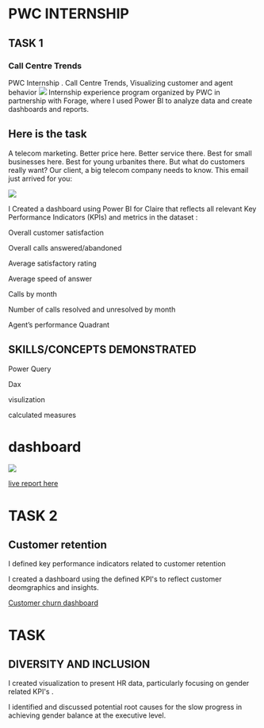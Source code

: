 # PWC INTERNSHIP

## TASK 1
### Call Centre Trends

 PWC  Internship . Call Centre Trends, Visualizing customer and agent behavior
 ![](https://github.com/bellaTHEanalyst/call-centre-Analysis.-/blob/main/pwc%20icon.png)
  Internship experience program organized by PWC in partnership with Forage, where I used Power BI to analyze data and create dashboards and reports.
 

## Here is the  task
A telecom marketing. Better price here. Better service there. Best for small businesses here. Best for young urbanites there. But what do customers really want? Our client, a big telecom company needs to know. This email just arrived for you:

![](https://github.com/bellaTHEanalyst/call-centre-Analysis.-/blob/main/pwc%20task%202%20mail.jpg)


 I Created a dashboard using Power BI for Claire that reflects all relevant Key Performance Indicators (KPIs) and metrics in the dataset :

 Overall customer satisfaction

 Overall calls answered/abandoned

 Average satisfactory rating

 Average speed of answer

 Calls by month

 Number of calls resolved and unresolved by month


 Agent’s performance Quadrant


## SKILLS/CONCEPTS DEMONSTRATED

Power Query

Dax

visulization

calculated measures

# dashboard

![](https://github.com/bellaTHEanalyst/call-centre-Analysis.-/blob/main/pwc%20dashboard%20task%202.jpg)
 

[live report here](https://app.powerbi.com/view?r=eyJrIjoiOGM5MGNmMDMtOTEzMS00MGFmLWEyYzMtMmIxOTIwNTFjZTdiIiwidCI6ImI5NGE1YmE0LTUwZTQtNGQ5YS04OWU1LTRlMDAzMzY2MDUwZiIsImMiOjF9&embedImagePlaceholder=true)

# TASK 2

## Customer retention

I defined key performance indicators related to customer retention

I created a dashboard using the defined KPI's to reflect customer deomgraphics and insights.

[Customer churn dashboard](https://github.com/bellaTHEanalyst/PWC_Internship/blob/main/Customer%20Church%20Dashboard.jpg)




# TASK 

## DIVERSITY AND INCLUSION

I created visualization to present HR data, particularly focusing on gender related KPI's .

I identified and discussed potential root causes for the slow progress in achieving gender balance at the executive level.


